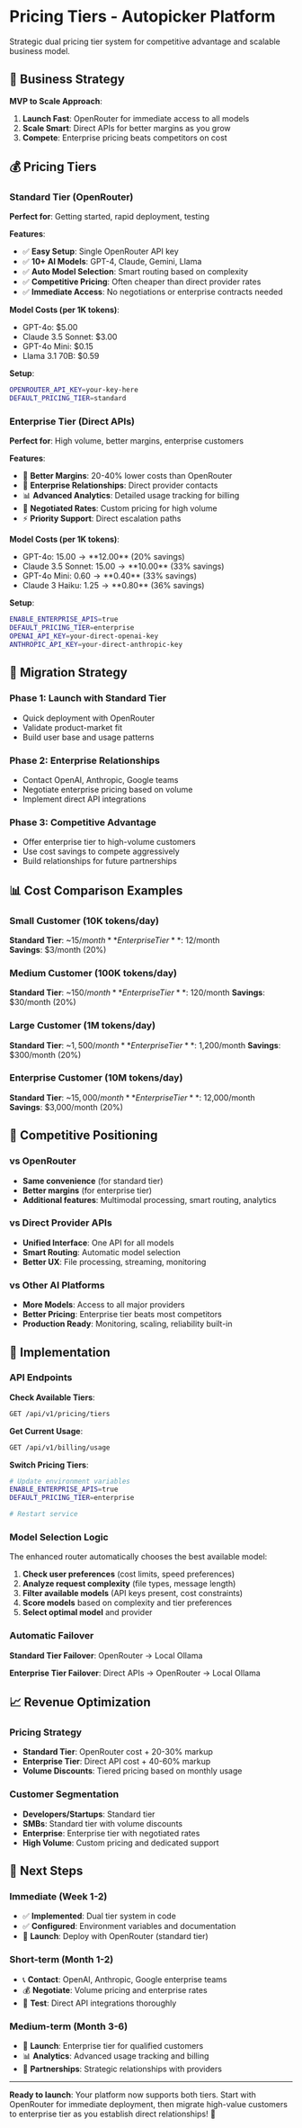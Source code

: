 # Pricing Tiers - Autopicker Platform

Strategic dual pricing tier system for competitive advantage and scalable business model.

## 🎯 Business Strategy

**MVP to Scale Approach**:
1. **Launch Fast**: OpenRouter for immediate access to all models
2. **Scale Smart**: Direct APIs for better margins as you grow  
3. **Compete**: Enterprise pricing beats competitors on cost

## 💰 Pricing Tiers

### Standard Tier (OpenRouter)
**Perfect for**: Getting started, rapid deployment, testing

**Features**:
- ✅ **Easy Setup**: Single OpenRouter API key
- ✅ **10+ AI Models**: GPT-4, Claude, Gemini, Llama
- ✅ **Auto Model Selection**: Smart routing based on complexity
- ✅ **Competitive Pricing**: Often cheaper than direct provider rates
- ✅ **Immediate Access**: No negotiations or enterprise contracts needed

**Model Costs (per 1K tokens)**:
- GPT-4o: $5.00
- Claude 3.5 Sonnet: $3.00  
- GPT-4o Mini: $0.15
- Llama 3.1 70B: $0.59

**Setup**:
```bash
OPENROUTER_API_KEY=your-key-here
DEFAULT_PRICING_TIER=standard
```

### Enterprise Tier (Direct APIs)
**Perfect for**: High volume, better margins, enterprise customers

**Features**:
- 🚀 **Better Margins**: 20-40% lower costs than OpenRouter
- 🤝 **Enterprise Relationships**: Direct provider contacts
- 📊 **Advanced Analytics**: Detailed usage tracking for billing
- 🎯 **Negotiated Rates**: Custom pricing for high volume
- ⚡ **Priority Support**: Direct escalation paths

**Model Costs (per 1K tokens)**:
- GPT-4o: $15.00 → **$12.00** (20% savings)
- Claude 3.5 Sonnet: $15.00 → **$10.00** (33% savings)
- GPT-4o Mini: $0.60 → **$0.40** (33% savings)
- Claude 3 Haiku: $1.25 → **$0.80** (36% savings)

**Setup**:
```bash
ENABLE_ENTERPRISE_APIS=true
DEFAULT_PRICING_TIER=enterprise
OPENAI_API_KEY=your-direct-openai-key
ANTHROPIC_API_KEY=your-direct-anthropic-key
```

## 🔄 Migration Strategy

### Phase 1: Launch with Standard Tier
- Quick deployment with OpenRouter
- Validate product-market fit
- Build user base and usage patterns

### Phase 2: Enterprise Relationships
- Contact OpenAI, Anthropic, Google teams
- Negotiate enterprise pricing based on volume
- Implement direct API integrations

### Phase 3: Competitive Advantage
- Offer enterprise tier to high-volume customers
- Use cost savings to compete aggressively
- Build relationships for future partnerships

## 📊 Cost Comparison Examples

### Small Customer (10K tokens/day)
**Standard Tier**: ~$15/month
**Enterprise Tier**: ~$12/month  
**Savings**: $3/month (20%)

### Medium Customer (100K tokens/day)  
**Standard Tier**: ~$150/month
**Enterprise Tier**: ~$120/month
**Savings**: $30/month (20%)

### Large Customer (1M tokens/day)
**Standard Tier**: ~$1,500/month  
**Enterprise Tier**: ~$1,200/month
**Savings**: $300/month (20%)

### Enterprise Customer (10M tokens/day)
**Standard Tier**: ~$15,000/month
**Enterprise Tier**: ~$12,000/month  
**Savings**: $3,000/month (20%)

## 🎯 Competitive Positioning

### vs OpenRouter
- **Same convenience** (for standard tier)
- **Better margins** (for enterprise tier)
- **Additional features**: Multimodal processing, smart routing, analytics

### vs Direct Provider APIs  
- **Unified Interface**: One API for all models
- **Smart Routing**: Automatic model selection
- **Better UX**: File processing, streaming, monitoring

### vs Other AI Platforms
- **More Models**: Access to all major providers
- **Better Pricing**: Enterprise tier beats most competitors
- **Production Ready**: Monitoring, scaling, reliability built-in

## 🔧 Implementation

### API Endpoints

**Check Available Tiers**:
```bash
GET /api/v1/pricing/tiers
```

**Get Current Usage**:
```bash
GET /api/v1/billing/usage
```

**Switch Pricing Tiers**:
```bash
# Update environment variables
ENABLE_ENTERPRISE_APIS=true
DEFAULT_PRICING_TIER=enterprise

# Restart service
```

### Model Selection Logic

The enhanced router automatically chooses the best available model:

1. **Check user preferences** (cost limits, speed preferences)
2. **Analyze request complexity** (file types, message length)
3. **Filter available models** (API keys present, cost constraints)
4. **Score models** based on complexity and tier preferences
5. **Select optimal model** and provider

### Automatic Failover

**Standard Tier Failover**:
OpenRouter → Local Ollama

**Enterprise Tier Failover**:
Direct APIs → OpenRouter → Local Ollama

## 📈 Revenue Optimization

### Pricing Strategy
- **Standard Tier**: OpenRouter cost + 20-30% markup
- **Enterprise Tier**: Direct API cost + 40-60% markup
- **Volume Discounts**: Tiered pricing based on monthly usage

### Customer Segmentation
- **Developers/Startups**: Standard tier
- **SMBs**: Standard tier with volume discounts
- **Enterprise**: Enterprise tier with negotiated rates
- **High Volume**: Custom pricing and dedicated support

## 🚀 Next Steps

### Immediate (Week 1-2)
- ✅ **Implemented**: Dual tier system in code
- ✅ **Configured**: Environment variables and documentation
- 🎯 **Launch**: Deploy with OpenRouter (standard tier)

### Short-term (Month 1-2)
- 📞 **Contact**: OpenAI, Anthropic, Google enterprise teams
- 💰 **Negotiate**: Volume pricing and enterprise rates
- 🔧 **Test**: Direct API integrations thoroughly

### Medium-term (Month 3-6)
- 🏢 **Launch**: Enterprise tier for qualified customers
- 📊 **Analytics**: Advanced usage tracking and billing
- 🤝 **Partnerships**: Strategic relationships with providers

---

**Ready to launch**: Your platform now supports both tiers. Start with OpenRouter for immediate deployment, then migrate high-value customers to enterprise tier as you establish direct relationships! 🚀